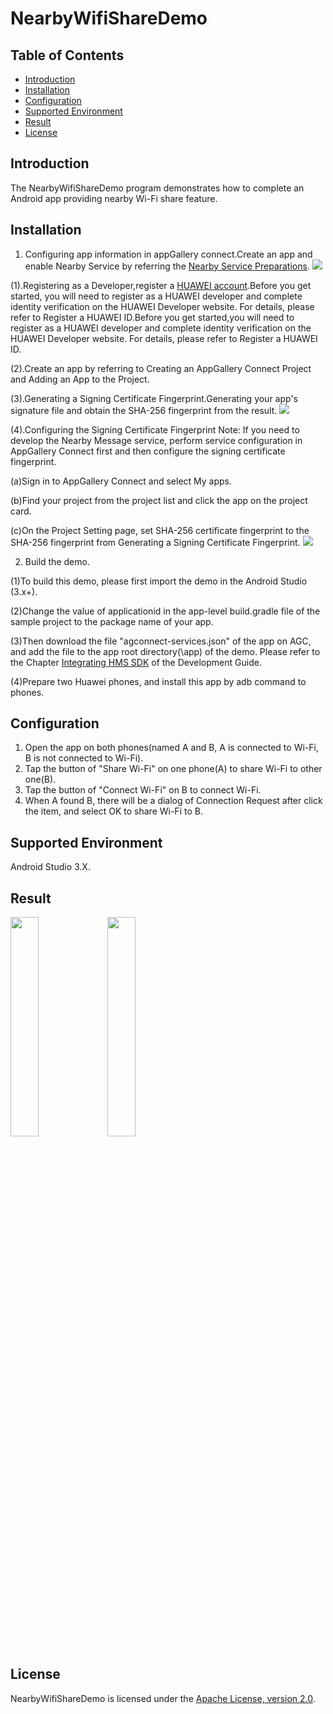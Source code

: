 # NearbyWifiShareDemo
## Table of Contents

 * [Introduction](#introduction)
 * [Installation](#installation)
 * [Configuration ](#configuration )
 * [Supported Environment](#supported-environment)
 * [Result](#result)
 * [License](#license)

## Introduction
The NearbyWifiShareDemo program demonstrates how to complete an Android app providing nearby Wi-Fi share feature.

## Installation
1. Configuring app information in appGallery connect.Create an app and enable Nearby Service by referring the [Nearby Service Preparations](https://developer.huawei.com/consumer/en/doc/development/system-Guides/config-agc-0000001050040578?ha_source=hms1).
                                 <img src="process01.png">
                                 
(1).Registering as a Developer,register a [HUAWEI account](https://developer.huawei.com/consumer/en/).Before you get started, you will need to register as a HUAWEI developer and complete identity verification on the HUAWEI Developer website. For details, please refer to Register a HUAWEI ID.Before you get started,you will need to register as a HUAWEI developer and complete identity verification on the HUAWEI Developer website. For details, please refer to Register a HUAWEI ID.

(2).Create an app by referring to Creating an AppGallery Connect Project and Adding an App to the Project.

(3).Generating a Signing Certificate Fingerprint.Generating your app's signature file and obtain the SHA-256 fingerprint from the result.
<img src="process02.png">

(4).Configuring the Signing Certificate Fingerprint
Note: If you need to develop the Nearby Message service, perform service configuration in AppGallery Connect first and then configure the signing certificate fingerprint.

  (a)Sign in to AppGallery Connect and select My apps.

  (b)Find your project from the project list and click the app on the project card.

  (c)On the Project Setting page, set SHA-256 certificate fingerprint to the SHA-256 fingerprint from Generating a Signing Certificate Fingerprint.
<img src="process03.png">

2. Build the demo.

(1)To build this demo, please first import the demo in the Android Studio (3.x+).

(2)Change the value of applicationid in the app-level build.gradle file of the sample project to the package name of your app.

(3)Then download the file "agconnect-services.json" of the app on AGC, and add the file to the app root directory(\app) of the demo. Please refer to the Chapter [Integrating HMS SDK](https://developer.huawei.com/consumer/en/doc/development/system-Guides/android-integrating-sdk-0000001050126093?ha_source=hms1) of the Development Guide.

(4)Prepare two Huawei phones, and install this app by adb command to phones.

## Configuration
1. Open the app on both phones(named A and B, A is connected to Wi-Fi, B is not connected to Wi-Fi).
2. Tap the button of "Share Wi-Fi" on one phone(A) to share Wi-Fi to other one(B).
3. Tap the button of "Connect Wi-Fi" on B to connect Wi-Fi.
4. When A found B, there will be a dialog of Connection Request after click the item, and select OK to share Wi-Fi to B.

## Supported Environment
   Android Studio 3.X.

## Result
<img src="deviceA.jpg" width = 30% height = 30%>
<img src="deviceB.jpg" width = 30% height = 30%>

## License
NearbyWifiShareDemo is licensed under the [Apache License, version 2.0](http://www.apache.org/licenses/LICENSE-2.0).
